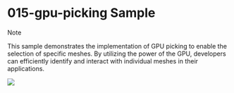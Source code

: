 # 015-gpu-picking Sample

> [!NOTE]
> This sample demonstrates the implementation of GPU picking to enable the selection of specific meshes. By utilizing the power of the GPU, developers can efficiently identify and interact with individual meshes in their applications.

![](https://i.rawr.dev/sample15-min-2.gif)
